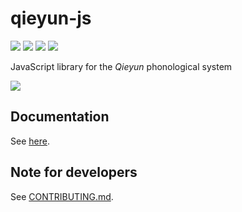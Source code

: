 # qieyun-js

[![](https://badge.fury.io/js/qieyun.svg)](https://www.npmjs.com/package/qieyun) [![](https://data.jsdelivr.com/v1/package/npm/qieyun/badge)](https://www.jsdelivr.com/package/npm/qieyun) [![](https://github.com/nk2028/qieyun-js/workflows/Package/badge.svg)](https://github.com/nk2028/qieyun-js/actions?query=workflow%3A%22Package%22) [![](https://api.codeclimate.com/v1/badges/fb728b8ee3531bd96e5a/maintainability)](https://codeclimate.com/github/nk2028/qieyun-js/maintainability)

JavaScript library for the _Qieyun_ phonological system

![](https://raw.githubusercontent.com/nk2028/qieyun-js/670190f/demo/qieyun-js.png)

## Documentation 

See [here](https://nk2028.shn.hk/qieyun-js/).

## Note for developers

See [CONTRIBUTING.md](CONTRIBUTING.md).
